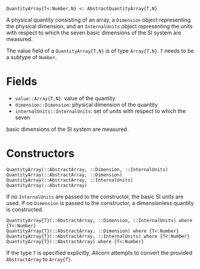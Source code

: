 ```
QuantityArray{T<:Number,N} <: AbstractQuantityArray{T,N}
```

A physical quantity consisting of an array, a `Dimension` object representing the physical dimension, and an `InternalUnits` object representing the units with respect to which the seven basic dimensions of the SI system are measured.

The value field of a `QuantityArray{T,N}` is of type `Array{T,N}`. `T` needs to be a subtype of `Number`.

# Fields

  * `value::Array{T,N}`: value of the quantity
  * `dimension::Dimension`: physical dimension of the quantity
  * `internalUnits::InternalUnits`: set of units with respect to which the seven

basic dimensions of the SI system are measured.

# Constructors

```
QuantityArray(::AbstractArray, ::Dimension, ::InternalUnits)
QuantityArray(::AbstractArray, ::Dimension)
QuantityArray(::AbstractArray, ::InternalUnits)
QuantityArray(::AbstractArray)
```

If no `InternalUnits` are passed to the constructor, the basic SI units are used. If no `Dimension` is passed to the constructor, a dimensionless quantity is constructed.

```
QuantityArray{T}(::AbstractArray, ::Dimension, ::InternalUnits) where {T<:Number}
QuantityArray{T}(::AbstractArray, ::Dimension) where {T<:Number}
QuantityArray{T}(::AbstractArray, ::InternalUnits) where {T<:Number}
QuantityArray{T}(::AbstractArray) where {T<:Number}
```

If the type `T` is specified explicitly, Alicorn attempts to convert the provided `AbstractArray` to `Array{T}`.
